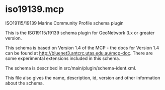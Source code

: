 # iso19139.mcp

ISO19115/19139 Marine Community Profile schema plugin

This is the ISO19115/19139 schema plugin for GeoNetwork 3.x or greater version.

This schema is based on Version 1.4 of the MCP - the docs for Version 1.4 can be found at http://bluenet3.antcrc.utas.edu.au/mcp-doc. There are some experimental extensions included in this schema.

The schema is described in src/main/plugin/schema-ident.xml.

This file also gives the name, description, id, version and other information about the schema.

